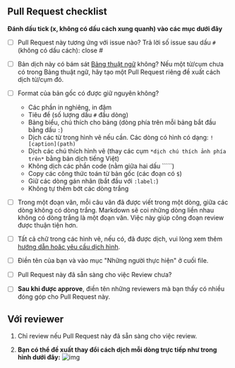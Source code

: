 ## Pull Request checklist

**Đánh dấu tick (x, không có dấu cách xung quanh) vào các mục dưới đây**

* [ ] Pull Request này tương ứng với issue nào? Trả lời số issue sau dấu `#` (không có dấu cách): close #

* [ ] Bản dịch này có bám sát [Bảng thuật ngữ](https://github.com/aivivn/d2l-vn/blob/master/glossary.md) không? Nếu một từ/cụm chưa có trong Bảng thuật ngữ, hãy tạo một Pull Request riêng đề xuất cách dịch từ/cụm đó.

* [ ] Format của bản gốc có được giữ nguyên không?
    * Các phần in nghiêng, in đậm
    * Tiêu đề (số lượng dấu `#` đầu dòng)
    * Bảng biểu, chú thích cho bảng (dòng phía trên mỗi bảng bắt đầu bằng dấu `:`)
    * Dịch các từ trong hình vẽ nếu cần. Các dòng có hình có dạng: `![caption](path)`
    * Dịch các chú thích hình vẽ (thay các cụm `*dịch chú thích ảnh phía trên*` bằng bản dịch tiếng Việt)
    * Không dịch các phần code (nằm giữa hai dấu `````)
    * Copy các công thức toán từ bản gốc (các đoạn có `$`)
    * Giữ các dòng gán nhãn (bắt đầu với `:label:`)
    * Không tự thêm bớt các dòng trắng
     
* [ ] Trong một đoạn văn, mỗi câu văn đã được viết trong một dòng, giữa các dòng không có dòng trắng. Markdown sẽ coi những dòng liền nhau không có dòng trắng là một đoạn văn. Việc này giúp công đoạn review được thuận tiện hơn.

* [ ] Tất cả chữ  trong  các hình vẽ, nếu có, đã được dịch, vui lòng xem thêm [hướng dẫn hoăc yêu cầu dịch hình](img/README.md).


* [ ] Điền tên của bạn và vào mục "Những người thực hiện" ở cuối file.

* [ ] Pull Request này đã sẵn sàng cho việc Review chưa?

* [ ] **Sau khi được approve**, điền tên những reviewers mà bạn thấy có nhiều đóng góp cho Pull Request này.

## Với reviewer

1. Chỉ review nếu Pull Request này đã sẵn sàng cho việc review.

2. **Bạn có thể đề xuất thay đổi cách dịch mỗi dòng trực tiếp như trong hình dưới đây:**
![img](https://user-images.githubusercontent.com/19977/58752991-f39d0880-846c-11e9-8c03-c7aded86ee9b.png)
